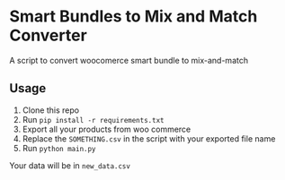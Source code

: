 # Smart Bundles to Mix and Match Converter

A script to convert woocomerce smart bundle to mix-and-match

## Usage

1. Clone this repo
2. Run `pip install -r requirements.txt`
3. Export all your products from woo commerce
4. Replace the `SOMETHING.csv` in the script with your exported file name
5. Run `python main.py`

Your data will be in `new_data.csv`